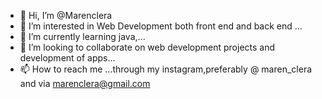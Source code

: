 - 👋 Hi, I’m @Marenclera
- 👀 I’m interested in Web Development both front end and back end ...
- 🌱 I’m currently learning java,...
- 💞️ I’m looking to collaborate on web development projects and development of apps...
- 📫 How to reach me ...through my instagram,preferably @ maren_clera and via marenclera@gmail.com

<!---
Marenclera/Marenclera is a ✨ special ✨ repository because its `README.md` (this file) appears on your GitHub profile.
You can click the Preview link to take a look at your changes.
--->
